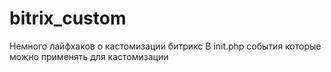 # bitrix_custom
Немного лайфхаков о кастомизации битрикс
В init.php события которые можно применять для кастомизации
